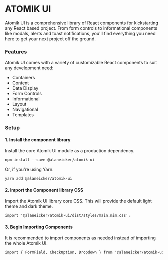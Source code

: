 # ATOMIK UI

Atomik UI is a comprehensive library of React components for kickstarting any React based project. From form controls to informational components like modals, alerts and toast notifications, you'll find everything you need here to get your next project off the ground.

### Features

Atomik UI comes with a variety of customizable React components to suit any development need:

- Containers
- Content
- Data Display
- Form Controls
- Informational
- Layout
- Navigational
- Templates

### Setup

#### 1. Install the component library

Install the core Atomik UI module as a production dependency.

```html
npm install --save @alaneicker/atomik-ui
```

Or, if you're using Yarn.

```html
yarn add @alaneicker/atomik-ui
```

#### 2. Import the Component library CSS

Import the Atomik UI library core CSS. This will provide the default light theme and dark theme.

```html
import '@alaneicker/atomik-ui/dist/styles/main.mim.css';
```

#### 3. Begin Importing Components

It is recommended to import components as needed instead of importing the whole Atomik UI.

```html
import { FormField, CheckOption, Dropdown } from '@alaneicker/atomik-ui';
```
